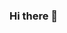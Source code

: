 ### Hi there 👋

<!--
**Aman-byte/Aman-byte** is a ✨ _special_ ✨ repository because its `README.md` (this file) appears on your GitHub profile.

Here are some ideas to get you started:

- 🔭 I’m currently working on learning various skills which would help me to grow as a developer
- 🌱 I’m currently learning C and C++ language focusing on data structres and algorithms
- 👯 I’m looking to collaborate on projects which would help me use my current skills and build new one
- 🤔 I’m looking for help with open sourcev
- 💬 Ask me about contribution/open source
- 📫 How to reach me: amansagar1901@gmail.com
- 😄 Pronouns: he/him
- ⚡ Fun fact: I am bit funny.

